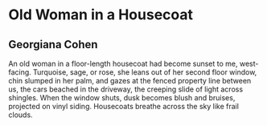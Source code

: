 # Old Woman in a Housecoat
## Georgiana Cohen
An old woman in
a floor-length housecoat
had become sunset
to me, west-facing.
Turquoise, sage, or rose,
she leans out of her
second floor window,
chin slumped in her palm,
and gazes at the
fenced property line
between us, the cars
beached in the driveway,
the creeping slide of
light across shingles.
When the window shuts,
dusk becomes blush and
bruises, projected
on vinyl siding.
Housecoats breathe across
the sky like frail clouds.